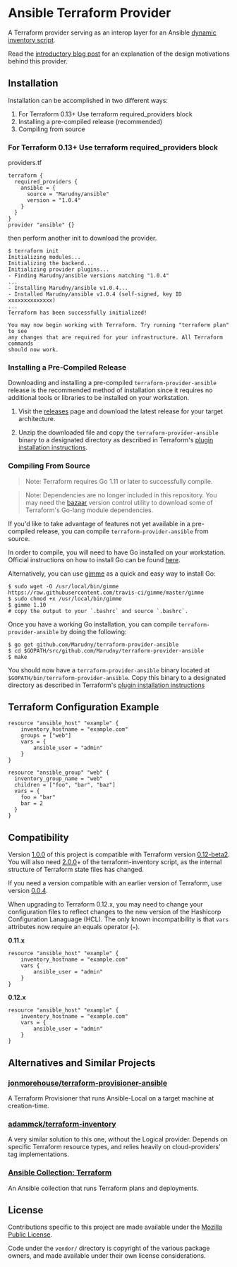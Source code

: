 # Ansible Terraform Provider
A Terraform provider serving as an interop layer for an Ansible [dynamic
inventory script][1].

Read the [introductory blog post][3] for an explanation of the design
motivations behind this provider.

## Installation

Installation can be accomplished in two different ways:

1. For Terraform 0.13+ Use terraform required_providers block
2. Installing a pre-compiled release (recommended)
3. Compiling from source

### For Terraform 0.13+ Use terraform required_providers block
providers.tf
```
terraform {
  required_providers {
    ansible = {
      source = "Marudny/ansible"
      version = "1.0.4"
    }
  }
}
provider "ansible" {}
```
then perform another init to download the provider.
```
$ terraform init
Initializing modules...
Initializing the backend...
Initializing provider plugins...
- Finding Marudny/ansible versions matching "1.0.4"
...
- Installing Marudny/ansible v1.0.4...
- Installed Marudny/ansible v1.0.4 (self-signed, key ID xxxxxxxxxxxxxx)
...
Terraform has been successfully initialized!

You may now begin working with Terraform. Try running "terraform plan" to see
any changes that are required for your infrastructure. All Terraform commands
should now work.
```

### Installing a Pre-Compiled Release

Downloading and installing a pre-compiled `terraform-provider-ansible` release
is the recommended method of installation since it requires no additional tools
or libraries to be installed on your workstation.

1. Visit the [releases][4] page and download the latest release for your target
   architecture.

2. Unzip the downloaded file and copy the `terraform-provider-ansible` binary
   to a designated directory as described in Terraform's [plugin installation
   instructions][2].

### Compiling From Source

> Note: Terraform requires Go 1.11 or later to successfully compile.

> Note: Dependencies are no longer included in this repository. You may need the
[bazaar][10] version control utility to download some of Terraform's Go-lang
module dependencies.

If you'd like to take advantage of features not yet available in a pre-compiled
release, you can compile `terraform-provider-ansible` from source.

In order to compile, you will need to have Go installed on your workstation.
Official instructions on how to install Go can be found [here][5].

Alternatively, you can use [gimme][6] as a quick and easy way to install Go:

```shell
$ sudo wget -O /usr/local/bin/gimme https://raw.githubusercontent.com/travis-ci/gimme/master/gimme
$ sudo chmod +x /usr/local/bin/gimme
$ gimme 1.10
# copy the output to your `.bashrc` and source `.bashrc`.
```

Once you have a working Go installation, you can compile
`terraform-provider-ansible` by doing the following:

```shell
$ go get github.com/Marudny/terraform-provider-ansible
$ cd $GOPATH/src/github.com/Marudny/terraform-provider-ansible
$ make
```

You should now have a `terraform-provider-ansible` binary located at
`$GOPATH/bin/terraform-provider-ansible`. Copy this binary to a designated
directory as described in Terraform's [plugin installation instructions][2]

## Terraform Configuration Example

```hcl
resource "ansible_host" "example" {
    inventory_hostname = "example.com"
    groups = ["web"]
    vars = {
        ansible_user = "admin"
    }
}

resource "ansible_group" "web" {
  inventory_group_name = "web"
  children = ["foo", "bar", "baz"]
  vars = {
    foo = "bar"
    bar = 2
  }
}
```

## Compatibility

Version [1.0.0][7] of this project is compatible with Terraform version
[0.12-beta2][8]. You will also need [2.0.0][11]+ of the terraform-inventory
script, as the internal structure of Terraform state files has changed. 

If you need a version compatible with an earlier version of
Terraform, use version [0.0.4][9].

When upgrading to Terraform 0.12.x, you may need to change your configuration
files to reflect changes to the new version of the Hashicorp Configuration
Lanaguage (HCL). The only known incompatibility is that `vars` attributes now
require an equals operator (`=`).

**0.11.x**
```hcl
resource "ansible_host" "example" {
    inventory_hostname = "example.com"
    vars {
        ansible_user = "admin"
    }
}
```

**0.12.x**
```hcl
resource "ansible_host" "example" {
    inventory_hostname = "example.com"
    vars = {
        ansible_user = "admin"
    }
}
```

## Alternatives and Similar Projects
### [jonmorehouse/terraform-provisioner-ansible](https://github.com/jonmorehouse/terraform-provisioner-ansible)
A Terraform Provisioner that runs Ansible-Local on a target machine at creation-time.

### [adammck/terraform-inventory](https://github.com/adammck/terraform-inventory)
A very similar solution to this one, without the Logical provider. Depends on
specific Terraform resource types, and relies heavily on cloud-providers' tag
implementations.

### [Ansible Collection: Terraform](https://docs.ansible.com/ansible/latest/collections/community/general/terraform_module.html)
An Ansible collection that runs Terraform plans and deployments.

## License

Contributions specific to this project are made available under the
[Mozilla Public License](./LICENSE).

Code under the `vendor/` directory is copyright of the various package owners,
and made available under their own license considerations.

[1]: https://github.com/Marudny/terraform-inventory/
[2]: https://www.terraform.io/docs/plugins/basics.html#installing-a-plugin
[3]: http://nicholasbering.ca/tools/2018/01/08/introducing-terraform-provider-ansible/
[4]: https://github.com/Marudny/terraform-provider-ansible/releases
[5]: https://golang.org/doc/install
[6]: https://github.com/travis-ci/gimme
[7]: https://github.com/Marudny/terraform-provider-ansible/releases/tag/v1.0.0
[8]: https://github.com/hashicorp/terraform/releases/tag/v0.12.0-beta2
[9]: https://github.com/Marudny/terraform-provider-ansible/releases/tag/v0.0.4
[10]: https://bazaar.canonical.com/en/
[11]: https://github.com/Marudny/terraform-inventory/releases/tag/v2.0.0
